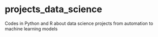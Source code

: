 # projects_data_science
Codes in Python and R about data science projects from automation to machine learning models
